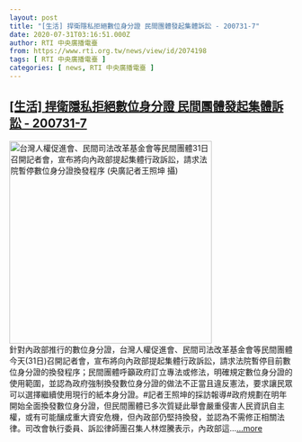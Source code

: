 ```yaml
---
layout: post
title: "[生活] 捍衛隱私拒絕數位身分證 民間團體發起集體訴訟 - 200731-7"
date: 2020-07-31T03:16:51.000Z
author: RTI 中央廣播電臺
from: https://www.rti.org.tw/news/view/id/2074198
tags: [ RTI 中央廣播電臺 ]
categories: [ news, RTI 中央廣播電臺 ]
---
```

<!--1596165411000-->
[[生活] 捍衛隱私拒絕數位身分證 民間團體發起集體訴訟 - 200731-7](https://www.rti.org.tw/news/view/id/2074198)
------

<div>
<img src="https://static.rti.org.tw/assets/thumbnails/2020/07/31/6928246ea042bfd50dec04ff9cdba4da.jpg" width="360" alt="台灣人權促進會、民間司法改革基金會等民間團體31日召開記者會，宣布將向內政部提起集體行政訴訟，請求法院暫停數位身分證換發程序 (央廣記者王照坤 攝)" title="台灣人權促進會、民間司法改革基金會等民間團體31日召開記者會，宣布將向內政部提起集體行政訴訟，請求法院暫停數位身分證換發程序 (央廣記者王照坤 攝)"><br>針對內政部推行的數位身分證，台灣人權促進會、民間司法改革基金會等民間團體今天(31日)召開記者會，宣布將向內政部提起集體行政訴訟，請求法院暫停目前數位身分證的換發程序；民間團體呼籲政府訂立專法或修法，明確規定數位身分證的使用範圍，並認為政府強制換發數位身分證的做法不正當且違反憲法，要求讓民眾可以選擇繼續使用現行的紙本身分證。#記者王照坤的採訪報導#政府規劃在明年開始全面換發數位身分證，但民間團體已多次質疑此舉會嚴重侵害人民資訊自主權，或有可能釀成重大資安危機，但內政部仍堅持換發，並認為不需修正相關法律。司改會執行委員、訴訟律師團召集人林煜騰表示，內政部這...<a target="_blank" href="https://www.rti.org.tw/news/view/id/2074198">...more</a>
</div>

